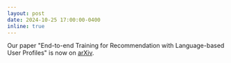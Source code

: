 ```yaml
---
layout: post
date: 2024-10-25 17:00:00-0400
inline: true
---
```


Our paper "End-to-end Training for Recommendation with Language-based User Profiles" is now on [arXiv](https://arxiv.org/abs/2410.18870).